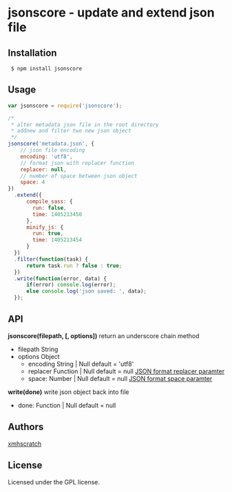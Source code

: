 # jsonscore - update and extend json file

## Installation
` $ npm install jsonscore`

## Usage
```js
var jsonscore = require('jsonscore');

/* 
 * alter metadata json file in the root directory
 * addnew and filter two new json object
 */
jsonscore('metadata.json', {
    // json file encoding 
    encoding: 'utf8',
    // format json with replacer function
    replacer: null,
    // number of space between json object
    space: 4
})
  .extend({
      compile_sass: {
        run: false,
        time: 1405213450
      },
      minify_js: {
        run: true,
        time: 1405213454
      }
  })
  .filter(function(task) {
      return task.run ? false : true;
  })
  .write(function(error, data) {
      if(error) console.log(error);
      else console.log('json saved: ', data);
  });
```

## API
**jsonscore(filepath, [, options])** return an underscore chain method
+ filepath String
+ options Object
  + encoding String | Null default = 'utf8'
  + replacer Function | Null default = null [JSON format replacer paramter](https://developer.mozilla.org/en-US/docs/Web/JavaScript/Reference/Global_Objects/JSON/stringify#The_replacer_parameter)
  + space: Number | Null default = null [JSON format space paramter](https://developer.mozilla.org/en-US/docs/Web/JavaScript/Reference/Global_Objects/JSON/stringify#The_space_argument)

**write(done)** write json object back into file
+ done: Function | Null default = null

## Authors
  [xmhscratch](http://github.com/xmhscratch)

## License
Licensed under the GPL license.
